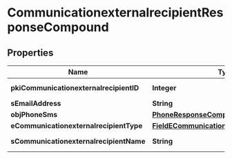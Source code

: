 

# CommunicationexternalrecipientResponseCompound

## Properties

Name | Type | Description | Notes
------------ | ------------- | ------------- | -------------
**pkiCommunicationexternalrecipientID** | **Integer** | The unique ID of the Communicationexternalrecipient | 
**sEmailAddress** | **String** | The email address. |  [optional]
**objPhoneSms** | [**PhoneResponseCompound**](PhoneResponseCompound.md) |  |  [optional]
**eCommunicationexternalrecipientType** | [**FieldECommunicationexternalrecipientType**](FieldECommunicationexternalrecipientType.md) |  | 
**sCommunicationexternalrecipientName** | **String** | The Name of the Communicationexternalrecipient | 





